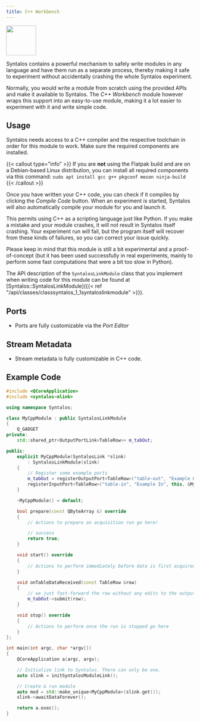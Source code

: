 ```yaml
---
title: C++ Workbench
---
```

<img class="align-right" src="/images/modules-src/cpp-workbench/cpp-workbench.svg" width="80px" />

Syntalos contains a powerful mechanism to safely write modules in any language and have them run
as a separate process, thereby making it safe to experiment without accidentally crashing the whole
Syntalos experiment.

Normally, you would write a module from scratch using the provided APIs and make it available to Syntalos.
The *C++ Workbench* module however wraps this support into an easy-to-use module, making it a lot
easier to experiment with it and write simple code.

## Usage

Syntalos needs access to a C++ compiler and the respective toolchain in order for this module to work.
Make sure the required components are installed.

{{< callout type="info" >}}
If you are **not** using the Flatpak build and are on a Debian-based Linux distribution, you
can install all required components via this command:
`sudo apt install gcc g++ pkgconf meson ninja-build`
{{< /callout >}}

Once you have written your C++ code, you can check if it compiles by clicking the *Compile Code* button.
When an experiment is started, Syntalos will also automatically compile your module for you and
launch it.

This permits using C++ as a scripting language just like Python.
If you make a mistake and your module crashes, it will not result in Syntalos itself crashing.
Your experiment run will fail, but the program itself will recover from these kinds of failures,
so you can correct your issue quickly.

Please keep in mind that this module is still a bit experimental and a proof-of-concept (but it
has been used successfully in real experiments, mainly to perform some fast computations that
were a bit too slow in Python).

The API description of the `SyntalosLinkModule` class that you implement when writing code for
this module can be found at
[Syntalos::SyntalosLinkModule]({{< ref "/api/classes/classsyntalos_1_1syntaloslinkmodule" >}}).

## Ports

* Ports are fully customizable via the *Port Editor*


## Stream Metadata

* Stream metadata is fully customizable in C++ code.


## Example Code

```cpp
#include <QCoreApplication>
#include <syntalos-mlink>

using namespace Syntalos;

class MyCppModule : public SyntalosLinkModule
{
    Q_GADGET
private:
    std::shared_ptr<OutputPortLink<TableRow>> m_tabOut;

public:
    explicit MyCppModule(SyntalosLink *slink)
        : SyntalosLinkModule(slink)
    {
        // Register some example ports
        m_tabOut = registerOutputPort<TableRow>("table-out", "Example Out");
        registerInputPort<TableRow>("table-in", "Example In", this, &MyCppModule::onTableDataReceived);
    }

    ~MyCppModule() = default;

    bool prepare(const QByteArray &) override
    {
        // Actions to prepare an acquisition run go here!

        // success
        return true;
    }

    void start() override
    {
        // Actions to perform immediately before data is first acquired go here
    }

    void onTableDataReceived(const TableRow &row)
    {
        // we just fast-forward the row without any edits to the output port
        m_tabOut->submit(row);
    }

    void stop() override
    {
        // Actions to perform once the run is stopped go here
    }
};

int main(int argc, char *argv[])
{
    QCoreApplication a(argc, argv);

    // Initialize link to Syntalos. There can only be one.
    auto slink = initSyntalosModuleLink();

    // Create & run module
    auto mod = std::make_unique<MyCppModule>(slink.get());
    slink->awaitDataForever();

    return a.exec();
}
```
